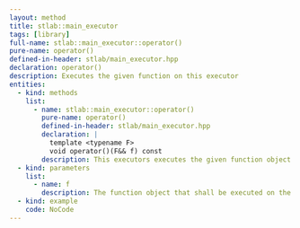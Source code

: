 ```yaml
---
layout: method
title: stlab::main_executor
tags: [library]
full-name: stlab::main_executor::operator()
pure-name: operator()
defined-in-header: stlab/main_executor.hpp 
declaration: operator()
description: Executes the given function on this executor
entities:
  - kind: methods
    list:
      - name: stlab::main_executor::operator()
        pure-name: operator()
        defined-in-header: stlab/main_executor.hpp 
        declaration: |
          template <typename F> 
          void operator()(F&& f) const
        description: This executors executes the given function object on the applications main loop.
  - kind: parameters
    list:
      - name: f
        description: The function object that shall be executed on the main loop.
  - kind: example
    code: NoCode
---
```

